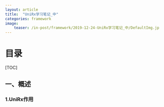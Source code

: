 ```yaml
---
layout: article
title:  "UniRx学习笔记_中"
categories: framework
image:
    teaser: /in-post/framework/2019-12-24-UniRx学习笔记_中/DefaultImg.jpg
---
```


# 目录

[TOC]

## 一、概述

### 1.UniRx作用





